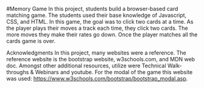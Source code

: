 #Memory Game 
In this project, students build a browser-based card matching game. The students used their base knowledge of Javascript, CSS, and HTML.
In this game, the goal was to click two cards at a time. As the player plays their moves a track each time, they click two cards. The more moves they make their rates go down. Once the player matches all the cards game is over. 

Acknowledgments
In this project, many websites were a reference. The reference website is the bootstrap website,  w3schools.com, and MDN web doc.  Amongst other additional resources, utilize were  Technical Walk-throughs & Webinars and youtube. 
For the modal of the game this website was used: https://www.w3schools.com/bootstrap/bootstrap_modal.asp.



